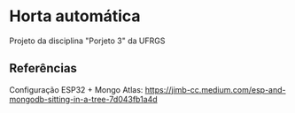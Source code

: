 # Horta automática

Projeto da disciplina "Porjeto 3" da UFRGS


## Referências

Configuração ESP32 + Mongo Atlas:
https://jimb-cc.medium.com/esp-and-mongodb-sitting-in-a-tree-7d043fb1a4d

